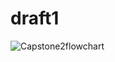 # draft1
![Capstone2flowchart](https://user-images.githubusercontent.com/48024013/71551675-d5739880-29ba-11ea-805e-6955febfc7a0.png)
